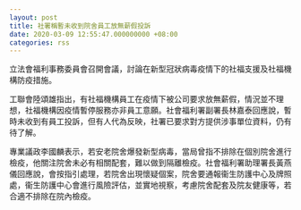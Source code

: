 ```yaml
---
layout: post
title: 社署稱暫未收到院舍員工放無薪假投訴
date: 2020-03-09 12:55:47.000000000 +08:00
categories: rss
---
```


立法會福利事務委員會召開會議，討論在新型冠狀病毒疫情下的社福支援及社福機構防疫措施。

工聯會陸頌雄指出，有社福機構員工在疫情下被公司要求放無薪假，情況並不理想，社福機構因疫情暫停服務亦非員工意願。社會福利署副署長林嘉泰回應說，暫時未收到有員工投訴，但有人代為反映，社署已要求對方提供涉事單位資料，仍有待了解。

專業議政李國麟表示，若安老院舍爆發新型病毒，當局曾指不排除在個別院舍進行檢疫，他關注院舍未必有相關配套，難以做到隔離檢疫。社會福利署助理署長黃燕儀回應說，會按指引處理，若院舍出現懷疑個案，院舍要通報衞生防護中心及牌照處，衞生防護中心會進行風險評估，並實地視察，考慮院舍配套及院友健康等，若合適不排除在院內檢疫。
